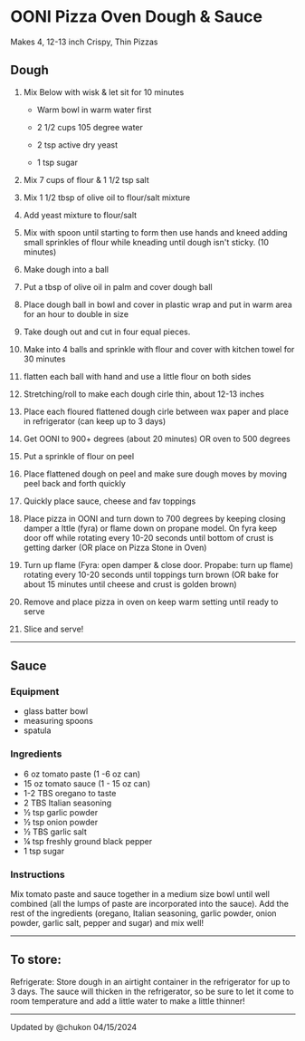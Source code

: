 # OONI Pizza Oven Dough & Sauce

Makes 4, 12-13 inch Crispy, Thin Pizzas

## Dough

1) Mix Below with wisk & let sit for 10 minutes

   - Warm bowl in warm water first

   - 2 1/2 cups 105 degree water

   - 2 tsp active dry yeast

   - 1 tsp sugar

2) Mix 7 cups of flour & 1 1/2 tsp salt

3) Mix 1 1/2 tbsp of olive oil to flour/salt mixture

4) Add yeast mixture to flour/salt

5) Mix with spoon until starting to form then use hands and kneed adding small sprinkles of flour while kneading until dough isn't sticky. (10 minutes)

6) Make dough into a ball

7) Put a tbsp of olive oil in palm and cover dough ball

8) Place dough ball in bowl and cover in plastic wrap and put in warm area for an hour to double in size

9) Take dough out and cut in four equal pieces.

10) Make into 4 balls and sprinkle with flour and cover with kitchen towel for 30 minutes

11) flatten each ball with hand and use a little flour on both sides

12) Stretching/roll to make each dough cirle thin, about 12-13 inches

13) Place each floured flattened dough cirle between wax paper and place in refrigerator (can keep up to 3 days)

14) Get OONI to 900+ degrees (about 20 minutes) OR oven to 500 degrees

15) Put a sprinkle of flour on peel

16) Place flattened dough on peel and make sure dough moves by moving peel back and forth quickly

17) Quickly place sauce, cheese and fav toppings

18) Place pizza in OONI and turn down to 700 degrees by keeping closing damper a lttle (fyra) or flame down on propane model.
On fyra keep door off while rotating every 10-20 seconds until bottom of crust is getting darker (OR place on Pizza Stone in Oven)

19) Turn up flame (Fyra: open damper & close door. Propabe: turn up flame) rotating every 10-20 seconds until toppings turn brown (OR bake for about 15 minutes until cheese and crust is golden brown)

20) Remove and place pizza in oven on keep warm setting until ready to serve

21) Slice and serve!

---

## Sauce

### Equipment

   - glass batter bowl
   - measuring spoons
   - spatula

### Ingredients

   - 6 oz tomato paste (1 -6 oz can)
   - 15 oz tomato sauce (1 - 15 oz can)
   - 1-2 TBS oregano to taste
   - 2 TBS Italian seasoning
   - ½ tsp garlic powder
   - ½ tsp onion powder
   - ½ TBS garlic salt
   - ¼ tsp freshly ground black pepper
   - 1 tsp sugar

### Instructions

Mix tomato paste and sauce together in a medium size bowl until well combined (all the lumps of paste are incorporated into the sauce).
Add the rest of the ingredients (oregano, Italian seasoning, garlic powder, onion powder, garlic salt, pepper and sugar) and mix well!

---

## To store:

Refrigerate: Store dough in an airtight container in the refrigerator for up to 3 days. The sauce will thicken in the refrigerator, so be sure to let it come to room temperature and add a little water to make a little thinner!

---

Updated by @chukon 04/15/2024
